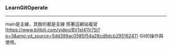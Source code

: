 ### LearnGitOperate
---
main是主線，其餘的都是支線
照著這網站複習[https://www.bilibili.com/video/BV1st411r7Sj?p=3&amp;vd_source=5dd399ac0585f54a28cd9dcb29516247] Git的操作與使用。
